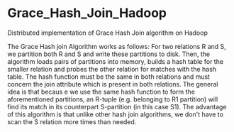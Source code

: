 # Grace_Hash_Join_Hadoop
Distributed implementation of Grace Hash Join algorithm on Hadoop

The Grace Hash join Algorithm works as follows: For two relations R and S, we partition both R and S and write these partitions to disk. Then, the algorithm loads pairs of partitions into memory, builds a hash table for the smaller relation and probes the other relation for matches with the hash table. The hash function must be the same in both relations and must concern the join attribute which is present in both relations. The general idea is that becaus e we use the same hash function to form the aforementioned partitions, an R-tuple (e.g. belonging to R1 partition) will find its match in its counterpart S-partition (in this case S1). The advantage of this algorithm is that unlike other hash join algorithms, we don't have to scan the S relation more times than needed.
